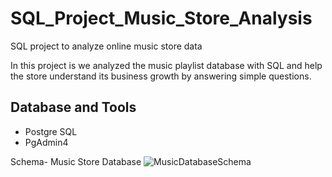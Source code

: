 # SQL_Project_Music_Store_Analysis
SQL project to analyze online music store data

In this project is we analyzed the music playlist database with SQL and help the store understand its business growth by answering simple questions.

## Database and Tools
* Postgre SQL
* PgAdmin4

Schema- Music Store Database
![MusicDatabaseSchema](https://github.com/Pooja-Upadhyaya/MusicStore_Analysis/assets/97398023/a6b458a3-dab4-4d70-8f7d-534eafff5d31)

